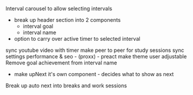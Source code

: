 Interval carousel to allow selecting intervals

- break up header section into 2 components
  - interval goal
  - interval name
- option to carry over active timer to selected interval

sync youtube video with timer
make peer to peer for study sessions sync settings
performance & seo - (proxx) - preact
make theme user adjustable
Remove goal achievement from interval name

- make upNext it's own component - decides what to show as next

Break up auto next into breaks and work sessions
